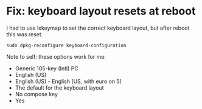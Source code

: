 # Fix: keyboard layout resets at reboot

I had to use lxkeymap to set the correct keyboard layout, but after
reboot this was reset.

```
sudo dpkg-reconfigure keyboard-configuration
```

Note to self: these options work for me:
-   Generic 105-key (Intl) PC
-   English (US)
-   English (US) - English (US, with euro on 5)
-   The default for the keyboard layout
-   No compose key
-   Yes
